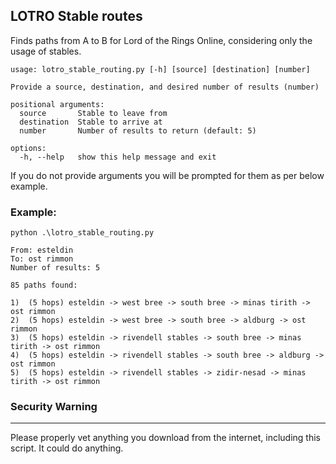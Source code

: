 ## LOTRO Stable routes
Finds paths from A to B for Lord of the Rings Online, considering only the usage of stables.

```
usage: lotro_stable_routing.py [-h] [source] [destination] [number]

Provide a source, destination, and desired number of results (number)

positional arguments:
  source       Stable to leave from
  destination  Stable to arrive at
  number       Number of results to return (default: 5)

options:
  -h, --help   show this help message and exit
```

If you do not provide arguments you will be prompted for them as per below example.

### Example:
```
python .\lotro_stable_routing.py                                                                                   

From: esteldin
To: ost rimmon
Number of results: 5

85 paths found:

1)  (5 hops) esteldin -> west bree -> south bree -> minas tirith -> ost rimmon
2)  (5 hops) esteldin -> west bree -> south bree -> aldburg -> ost rimmon
3)  (5 hops) esteldin -> rivendell stables -> south bree -> minas tirith -> ost rimmon
4)  (5 hops) esteldin -> rivendell stables -> south bree -> aldburg -> ost rimmon
5)  (5 hops) esteldin -> rivendell stables -> zidir-nesad -> minas tirith -> ost rimmon
```

### Security Warning
------
Please properly vet anything you download from the internet, including this script. It could do anything.
